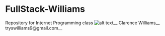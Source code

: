 # FullStack-Williams
Repository for Internet Programming class
![alt text](https://avatars2.githubusercontent.com/u/17015568?v=4&s=96)__
Clarence Williams__
tryswilliams9@gmail.com__
